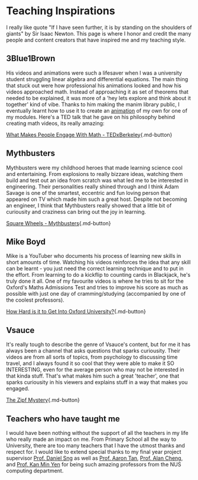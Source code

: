 # Teaching Inspirations

I really like quote "If I have seen further, it is by standing on the shoulders of giants" by Sir Isaac Newton. This page is where I honor and credit the many people and content creators that have inspired me and my teaching style.

## <b> 3Blue1Brown </b>

His videos and animations were such a lifesaver when I was a university student struggling linear algebra and differential equations. The main thing that stuck out were how professional his animations looked and how his videos approached math. Instead of approaching it as set of theorems that needed to be explained, it was more of a 'hey lets explore and think about it together' kind of vibe. Thanks to him making the manim library public, I eventually learnt how to use it to create an [animation](https://youtu.be/CxecbZ5B1w8) of my own for one of my modules. Here's a TED talk that he gave on his philosophy behind creating math videos, its really amazing:

[What Makes People Engage With Math - TEDxBerkeley](https://youtu.be/s_L-fp8gDzY){.md-button}

## <b> Mythbusters </b>

Mythbusters were my childhood heroes that made learning science cool and entertaining. From explosions to really bizzare ideas, watching them build and test out an idea from scratch was what led me to be interested in engineering. Their personalities really shined through and I think Adam Savage is one of the smartest, eccentric and fun loving person that appeared on TV which made him such a great host. Despite not becoming an engineer, I think that Mythbusters really showed that a little bit of curiousity and craziness can bring out the joy in learning.

[Square Wheels - Mythbusters](https://youtu.be/CIN8Q_4iaxU){.md-button}

## <b> Mike Boyd </b>

Mike is a YouTuber who documents his process of learning new skills in short amounts of time. Watching his videos reinforces the idea that any skill can be learnt - you just need the correct learning technique and to put in the effort. From learning to do a kickflip to counting cards in Blackjack, he's truly done it all. One of my favourite videos is where he tries to sit for the Oxford's Maths Admissions Test and tries to improve his score as much as possible with just one day of cramming/studying (accompanied by one of the coolest professors).

[How Hard is it to Get Into Oxford University?](https://youtu.be/_deqsuKIf_o){.md-button}

## <b> Vsauce </b>

It's really tough to describe the genre of Vsauce's content, but for me it has always been a channel that asks questions that sparks curiousity. Their videos are from all sorts of topics, from psychology to discussing time travel, and I always found it so cool that they were able to make it SO INTERESTING, even for the average person who may not be interested in that kinda stuff. That's what makes him such a great 'teacher', one that sparks curiousity in his viewers and explains stuff in a way that makes you engaged.

[The Zipf Mystery](https://youtu.be/fCn8zs912OE){.md-button}

## <b> Teachers who have taught me </b>

I would have been nothing without the support of all the teachers in my life who really made an impact on me. From Primary School all the way to University, there are too many teachers that I have the utmost thanks and respect for. I would like to extend special thanks to my final year project supervisor [Prof. Daniel Sng](https://cde.nus.edu.sg/me/staff/sng-wei-meng-daniel/) as well as [Prof. Aaron Tan](https://www.comp.nus.edu.sg/cs/people/tantc/), [Prof. Alan Cheng](https://www.comp.nus.edu.sg/cs/people/hcheng/), and [Prof. Kan Min Yen](https://www.comp.nus.edu.sg/cs/people/kanmy/) for being such amazing professors from the NUS computing department.